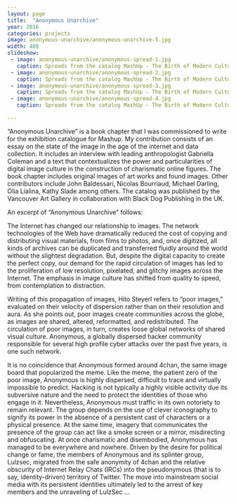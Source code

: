 ```yaml
---
layout: page
title:  "Anonymous Unarchive"
year: 2016
categories: projects
image: anonymous-unarchive/anonymous-unarchive-5.jpg
width: 400
slideshow:
 - image: anonymous-unarchive/anonymous-spread-1.jpg
   caption: Spreads from the catalog MashUp - The Birth of Modern Culture (2016), including images of my work in the introduction of the section entitled “The Digital  Age An Introduction.”
 - image: anonymous-unarchive/anonymous-spread-2.jpg
   caption: Spreads from the catalog MashUp - The Birth of Modern Culture (2016), including images of my work in the introduction of the section entitled “The Digital  Age An Introduction.”
 - image: anonymous-unarchive/anonymous-spread-3.jpg
   caption: Spreads from the catalog MashUp - The Birth of Modern Culture (2016), including images of my work in the introduction of the section entitled “The Digital  Age An Introduction.”
 - image: anonymous-unarchive/anonymous-spread-4.jpg
   caption: Spreads from the catalog MashUp - The Birth of Modern Culture (2016), including images of my work in the introduction of the section entitled “The Digital  Age An Introduction.”

---
```

“Anonymous Unarchive” is a book chapter that I was commissioned to write for the exhibition catalogue for Mashup. My contribution consists of an essay on the state of the image in the age of the internet and data collection. It includes an interview with leading anthropologist Gabriella Coleman and a text that contextualizes the power and particularities of digital image culture in the construction of charismatic online figures. The book chapter includes original images of art works and found images. Other contributors include John Baldessari, Nicolas Bourriaud, Michael Darling, Olia Lialina, Kathy Slade among others. The catalog was published by the Vancouver Art Gallery in collaboration with Black Dog Publishing in the UK. 

An excerpt of “Anonymous Unarchive” follows:

The Internet has changed our relationship to images. The network technologies of the Web have dramatically reduced the cost of copying and distributing visual materials, from films to photos, and, once digitized, all kinds of archives can be duplicated and transferred fluidly around the world without the slightest degradation. But, despite the digital capacity to create the perfect copy, our demand for the rapid circulation of images has led to the proliferation of low resolution, pixelated, and glitchy images across the Internet. The emphasis in image culture has shifted from quality to speed, from contemplation to distraction.

Writing of this propagation of images, Hito Steyerl refers to “poor images,” evaluated on their velocity of dispersion rather than on their resolution and aura. As she points out, poor images create communities across the globe, as images are shared, altered, reformatted, and redistributed. The circulation of poor images, in turn, creates loose global networks of shared visual culture. Anonymous, a globally dispersed hacker community responsible for several high profile cyber attacks over the past five years, is one such network. 

It is no coincidence that Anonymous formed around 4chan, the same image board that popularized the meme. Like the meme, the patient zero of the poor image, Anonymous is highly dispersed, difficult to trace and virtually impossible to predict. Hacking is not typically a highly visible activity due its subversive nature and the need to protect the identities of those who engage in it. Nevertheless, Anonymous must traffic in its own notoriety to remain relevant. The group depends on the use of clever iconography to signify its power in the absence of a persistent cast of characters or a physical presence. At the same time, imagery that communicates the presence of the group can act like a smoke screen or a mirror, misdirecting and obfuscating. At once charismatic and disembodied, Anonymous has managed to be everywhere and nowhere. Driven by the desire for political change or fame, the members of Anonymous and its splinter group, Lulzsec, migrated from the safe anonymity of 4chan and the relative obscurity of Internet Relay Chats (IRCs) into the pseudonymous (that is to say, identity-driven) territory of Twitter. The move into mainstream social media with its persistent identities ultimately led to the arrest of key members and the unraveling of LulzSec ...


